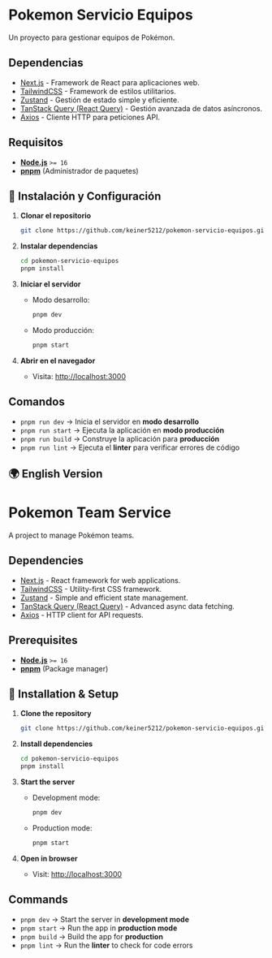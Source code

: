 # Pokemon Servicio Equipos

Un proyecto para gestionar equipos de Pokémon.

## Dependencias
- [Next.js](https://nextjs.org/) - Framework de React para aplicaciones web.
- [TailwindCSS](https://tailwindcss.com/) - Framework de estilos utilitarios.
- [Zustand](https://github.com/pmndrs/zustand) - Gestión de estado simple y eficiente.
- [TanStack Query (React Query)](https://tanstack.com/query/v4/) - Gestión avanzada de datos asíncronos.
- [Axios](https://axios-http.com/) - Cliente HTTP para peticiones API.

## Requisitos
- **[Node.js](https://nodejs.org/)** `>= 16`
- **[pnpm](https://pnpm.io/)** (Administrador de paquetes)


## 🔧 Instalación y Configuración

1. **Clonar el repositorio**  
   ```bash
   git clone https://github.com/keiner5212/pokemon-servicio-equipos.git
   ```

2. **Instalar dependencias**  
   ```bash
   cd pokemon-servicio-equipos
   pnpm install
   ```

3. **Iniciar el servidor**  
   - Modo desarrollo:
     ```bash
     pnpm dev
     ```
   - Modo producción:
     ```bash
     pnpm start
     ```

4. **Abrir en el navegador**  
   - Visita: [http://localhost:3000](http://localhost:3000)

## Comandos

- `pnpm run dev` → Inicia el servidor en **modo desarrollo**  
- `pnpm run start` → Ejecuta la aplicación en **modo producción**  
- `pnpm run build` → Construye la aplicación para **producción**  
- `pnpm run lint` → Ejecuta el **linter** para verificar errores de código  


## **🌍 English Version**

# Pokemon Team Service

A project to manage Pokémon teams.

## Dependencies
- [Next.js](https://nextjs.org/) - React framework for web applications.
- [TailwindCSS](https://tailwindcss.com/) - Utility-first CSS framework.
- [Zustand](https://github.com/pmndrs/zustand) - Simple and efficient state management.
- [TanStack Query (React Query)](https://tanstack.com/query/v4/) - Advanced async data fetching.
- [Axios](https://axios-http.com/) - HTTP client for API requests.

## Prerequisites
- **[Node.js](https://nodejs.org/)** `>= 16`
- **[pnpm](https://pnpm.io/)** (Package manager)

## 🔧 Installation & Setup

1. **Clone the repository**  
   ```bash
   git clone https://github.com/keiner5212/pokemon-servicio-equipos.git
   ```

2. **Install dependencies**  
   ```bash
   cd pokemon-servicio-equipos
   pnpm install
   ```

3. **Start the server**  
   - Development mode:
     ```bash
     pnpm dev
     ```
   - Production mode:
     ```bash
     pnpm start
     ```

4. **Open in browser**  
   - Visit: [http://localhost:3000](http://localhost:3000)

## Commands

- `pnpm dev` → Start the server in **development mode**  
- `pnpm start` → Run the app in **production mode**  
- `pnpm build` → Build the app for **production**  
- `pnpm lint` → Run the **linter** to check for code errors  
